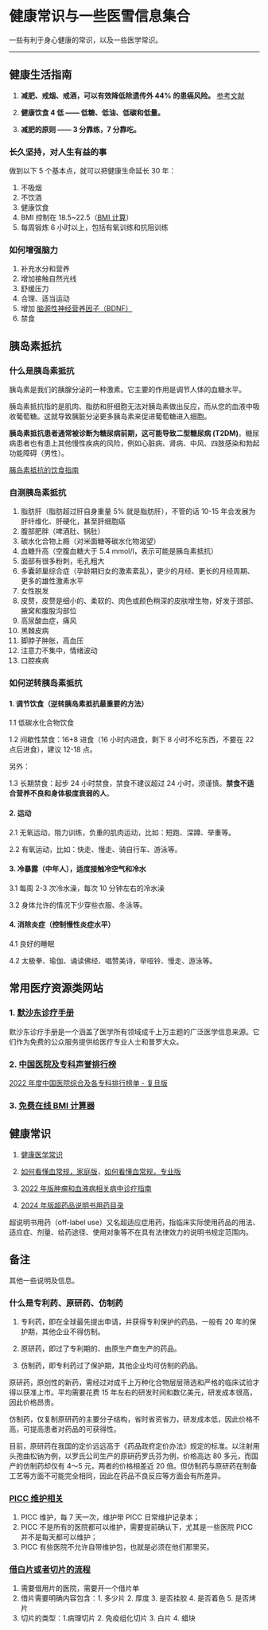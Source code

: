 # 健康常识与一些医雪信息集合

一些有利于身心健康的常识，以及一些医学常识。

----

## 健康生活指南

1. **减肥、戒烟、戒酒，可以有效降低除遗传外 44% 的患癌风险。** [参考文献](/文献资料/PIIS0140673622014386.pdf)

2. **健康饮食 4 低 —— 低糖、低油、低碳和低量。**

3. **减肥的原则 —— 3 分靠练，7 分靠吃。**

### 长久坚持，对人生有益的事

做到以下 5 个基本点，就可以把健康生命延长 30 年：

1. 不吸烟
2. 不饮酒
3. 健康饮食
4. BMI 控制在 18.5~22.5（[BMI 计算](https://cn.onlinebmicalculator.com/)）
5. 每周锻炼 6 小时以上，包括有氧训练和抗阻训练

### 如何增强脑力

1. 补充水分和营养
2. 增加接触自然光线
3. 舒缓压力
4. 合理、适当运动
5. 增加 [脑源性神经营养因子（BDNF）](/提升BDND的实用技巧.md)
6. 禁食

## 胰岛素抵抗

### 什么是胰岛素抵抗

胰岛素是我们的胰腺分泌的一种激素。它主要的作用是调节人体的血糖水平。

胰岛素抵抗指的是肌肉、脂肪和肝细胞无法对胰岛素做出反应，而从您的血液中吸收葡萄糖。这就导致胰脏分泌更多胰岛素来促进葡萄糖进入细胞。

**胰岛素抵抗患者通常被诊断为糖尿病前期，这可能导致二型糖尿病 (T2DM)**。糖尿病患者也有患上其他慢性疾病的风险，例如心脏病、肾病、中风、四肢感染和勃起功能障碍（男性）。

[胰岛素抵抗的饮食指南](/胰岛素抵抗-胰岛素抵抗的饮食指南.pdf)

### 自测胰岛素抵抗

1. 脂肪肝（脂肪超过肝自身重量 5% 就是脂肪肝），不管的话 10-15 年会发展为肝纤维化、肝硬化，甚至肝细胞癌
2. 腹部肥胖（啤酒肚、锅肚）
3. 碳水化合物上瘾（对米面糖等碳水化物渴望）
4. 血糖升高（空腹血糖大于 5.4 mmol/l，表示可能是胰岛素抵抗）
5. 面部有很多粉刺，毛孔粗大
6. 多囊卵巢综合症（孕龄期妇女的激素紊乱），更少的月经、更长的月经周期、更多的雄性激素水平
7. 女性脱发
8. 皮赘，皮赘是细小的、柔软的、肉色或颜色稍深的皮肤增生物，好发于颈部、腋窝和腹股沟部位
9. 高尿酸血症，痛风
10. 黑棘皮病
11. 脚脖子肿胀，高血压
12. 注意力不集中，情绪波动
13. 口腔疾病

### 如何逆转胰岛素抵抗

#### 1. 调节饮食（逆转胰岛素抵抗最重要的方法）

1.1 低碳水化合物饮食

1.2 间歇性禁食：16+8 进食（16 小时内进食，剩下 8 小时不吃东西，不要在 22 点后进食），建议 12-18 点。

另外：

1.3 长期禁食：起步 24 小时禁食，禁食不建议超过 24 小时，须谨慎。**禁食不适合营养不良和身体极度衰弱的人**。

#### 2. 运动

2.1 无氧运动，阻力训练，负重的肌肉运动，比如：短跑、深蹲、举重等。

2.2 有氧运动，比如：快走、慢走、骑自行车、游泳等。

#### 3. 冷暴露（中年人），适度接触冷空气和冷水

3.1 每周 2-3 次冷水澡，每次 10 分钟左右的冷水澡

3.2 身体允许的情况下少穿些衣服、冬泳等。

#### 4. 消除炎症（控制慢性炎症水平）

4.1 良好的睡眠

4.2 太极拳、瑜伽、诵读佛经、唱赞美诗，举哑铃、慢走、游泳等。

## 常用医疗资源类网站

### 1. [默沙东诊疗手册](https://www.msdmanuals.cn/)

默沙东诊疗手册是一个涵盖了医学所有领域成千上万主题的广泛医学信息来源。它们作为免费的公众服务提供给医疗专业人士和普罗大众。

### 2. [中国医院及专科声誉排行榜](https://rank.cn-healthcare.com/fudan/national-general)

   [2022 年度中国医院综合及各专科排行榜单 - 复旦版](/复旦版《2022年度中国医院综合及各专科排行榜》.pdf)

### 3. [免费在线 BMI 计算器](https://cn.onlinebmicalculator.com/)

## 健康常识

1. [健康医学常识](/健康医学常识)

2. [如何看懂血常规，家庭版](/血常规-血常规报告单解读-简单版.md)，[如何看懂血常规，专业版](/血常规-血常规报告单解读-详细版.md)

3. [2022 年版肿瘤和血液病相关病中诊疗指南](/2022版肿瘤和血液病相关病种诊疗指南)

4. [2024 年版超药品说明书用药目录](/超药品说明书用药目录（2024年版）.xlsx)

超说明书用药（off-label use）又名超适应症用药，指临床实际使用药品的用法、适应症、剂量、给药途径、使用对象等不在具有法律效力的说明书规定范围内。

## 备注

其他一些说明及信息。

### 什么是专利药、原研药、仿制药

1. 专利药，即在全球最先提出申请，并获得专利保护的药品，一般有 20 年的保护期，其他企业不得仿制。

2. 原研药，即过了专利期的、由原生产商生产的药品。

3. 仿制药，即专利药过了保护期，其他企业均可仿制的药品。

原研药，原创性的新药，需经过对成千上万种化合物层层筛选和严格的临床试验才得以获准上市。平均需要花费 15 年左右的研发时间和数亿美元，研发成本很高，因此价格昂贵。

仿制药，仅复制原研药的主要分子结构，省时省资省力，研发成本低，因此价格不高，可提高患者对药品的可获得性。

目前，原研药在我国的定价远远高于《药品政府定价办法》规定的标准。以注射用头孢曲松钠为例，以罗氏公司生产的原研药罗氏芬为例，价格高达 80 多元，而国产的仿制药却仅有 4～5 元，两者的价格相差近 20 倍。但仿制药与原研药在制备工艺等方面不可能完全相同，因此在药品不良反应等方面会有所差异。

### [PICC 维护相关](/PICC置管后的家庭维护（家庭版）.pdf)

1. PICC 维护，每 7 天一次，维护带 PICC 日常维护记录本；
2. PICC 不是所有的医院都可以维护，需要提前确认下，尤其是一些医院 PICC 并不是每天都可以维护；
3. PICC 有些医院不允许自带维护包，也就是必须在他们那里买。

### [借白片或者切片的流程](/病理分析-病理借片分清楚蜡块白片和切片.pdf)

1. 需要借用片的医院，需要开一个借片单
2. 借片需要明确内容包含：1. 多少片 2. 厚度 3. 是否挂胶 4. 是否着色 5. 是否烤片
3. 切片的类型：1.病理切片 2. 免疫组化切片 3. 白片 4. 蜡块

